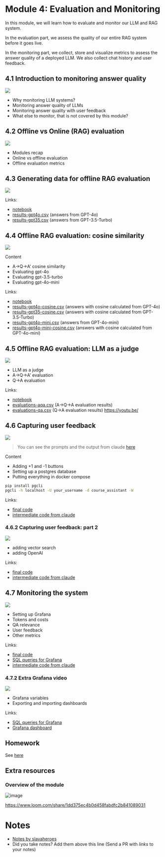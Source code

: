 # Module 4: Evaluation and Monitoring

In this module, we will learn how to evaluate and monitor our LLM and RAG system.

In the evaluation part, we assess the quality of our entire RAG
system before it goes live.

In the monitoring part, we collect, store and visualize
metrics to assess the answer quality of a deployed LLM. We also
collect chat history and user feedback.


## 4.1 Introduction to monitoring answer quality 

<a href="https://www.youtube.com/watch?v=OWqinqemCmk&list=PL3MmuxUbc_hIB4fSqLy_0AfTjVLpgjV3R">
  <img src="https://markdown-videos-api.jorgenkh.no/youtube/OWqinqemCmk">
</a>

* Why monitoring LLM systems?
* Monitoring answer quality of LLMs 
* Monitoring answer quality with user feedback
* What else to monitor, that is not covered by this module? 


## 4.2 Offline vs Online (RAG) evaluation

<a href="https://www.youtube.com/watch?v=yTKGSqkhgI4&list=PL3MmuxUbc_hIB4fSqLy_0AfTjVLpgjV3R">
  <img src="https://markdown-videos-api.jorgenkh.no/youtube/yTKGSqkhgI4">
</a>

* Modules recap
* Online vs offline evaluation
* Offline evaluation metrics 


## 4.3 Generating data for offline RAG evaluation

<a href="https://www.youtube.com/watch?v=yTO5sRw6x78&list=PL3MmuxUbc_hIB4fSqLy_0AfTjVLpgjV3R">
  <img src="https://markdown-videos-api.jorgenkh.no/youtube/yTO5sRw6x78">
</a>

Links:

* [notebook](offline-rag-evaluation.ipynb)
* [results-gpt4o.csv](data/results-gpt4o.csv) (answers from GPT-4o)
* [results-gpt35.csv](data/results-gpt35.csv) (answers from GPT-3.5-Turbo)


## 4.4 Offline RAG evaluation: cosine similarity

<a href="https://www.youtube.com/watch?v=LlXclbD3pms&list=PL3MmuxUbc_hIB4fSqLy_0AfTjVLpgjV3R">
  <img src="https://markdown-videos-api.jorgenkh.no/youtube/LlXclbD3pms">
</a>

Content

* A->Q->A' cosine similarity
* Evaluating gpt-4o
* Evaluating gpt-3.5-turbo
* Evaluating gpt-4o-mini

Links:

* [notebook](offline-rag-evaluation.ipynb)
* [results-gpt4o-cosine.csv](data/results-gpt4o-cosine.csv) (answers with cosine calculated from GPT-4o)
* [results-gpt35-cosine.csv](data/results-gpt35-cosine.csv) (answers with cosine calculated from GPT-3.5-Turbo)
* [results-gpt4o-mini.csv](data/results-gpt4o-mini.csv) (answers from GPT-4o-mini)
* [results-gpt4o-mini-cosine.csv](data/results-gpt4o-mini-cosine.csv) (answers with cosine calculated from GPT-4o-mini)


## 4.5 Offline RAG evaluation: LLM as a judge

<a href="https://www.youtube.com/watch?v=IB6jePK1s58&list=PL3MmuxUbc_hIB4fSqLy_0AfTjVLpgjV3R">
  <img src="https://markdown-videos-api.jorgenkh.no/youtube/IB6jePK1s58">
</a>

* LLM as a judge
* A->Q->A' evaluation
* Q->A evaluation


Links:

* [notebook](offline-rag-evaluation.ipynb)
* [evaluations-aqa.csv](data/evaluations-aqa.csv) (A->Q->A evaluation results)
* [evaluations-qa.csv](data/evaluations-qa.csv) (Q->A evaluation results)
https://youtu.be/


## 4.6 Capturing user feedback

<a href="https://www.youtube.com/watch?v=XapKKBUMQ4M&list=PL3MmuxUbc_hIB4fSqLy_0AfTjVLpgjV3R">
  <img src="https://markdown-videos-api.jorgenkh.no/youtube/XapKKBUMQ4M">
</a>

> You can see the prompts and the output from claude [here](code.md)

Content

* Adding +1 and -1 buttons
* Setting up a postgres database
* Putting everything in docker compose

```bash
pip install pgcli
pgcli -h localhost -U your_username -d course_assistant -W
```


Links:

* [final code](app/)
* [intermediate code from claude](code.md#46-capturing-user-feedback)


### 4.6.2 Capturing user feedback: part 2 

<a href="https://www.youtube.com/watch?v=BG8MlbidatA&list=PL3MmuxUbc_hIB4fSqLy_0AfTjVLpgjV3R">
  <img src="https://markdown-videos-api.jorgenkh.no/youtube/BG8MlbidatA">
</a>

* adding vector search
* adding OpenAI

Links:

* [final code](app/)
* [intermediate code from claude](code.md#462-capturing-user-feedback-part-2)


## 4.7 Monitoring the system

<a href="https://www.youtube.com/watch?v=BQN0TOi2Rew&list=PL3MmuxUbc_hIB4fSqLy_0AfTjVLpgjV3R">
  <img src="https://markdown-videos-api.jorgenkh.no/youtube/BQN0TOi2Rew">
</a>

* Setting up Grafana
* Tokens and costs
* QA relevance
* User feedback
* Other metrics

Links:

* [final code](app/)
* [SQL queries for Grafana](grafana.md)
* [intermediate code from claude](code.md#47-monitoring)

### 4.7.2 Extra Grafana video

<a href="https://www.youtube.com/watch?v=qGFAX5ra1G8&list=PL3MmuxUbc_hIB4fSqLy_0AfTjVLpgjV3R">
  <img src="https://markdown-videos-api.jorgenkh.no/youtube/qGFAX5ra1G8">
</a>

* Grafana variables
* Exporting and importing dashboards

Links:

* [SQL queries for Grafana](grafana.md)
* [Grafana dashboard](dashboard.json)

## Homework

See [here](../cohorts/2024/04-monitoring/homework.md)


## Extra resources

### Overview of the module

![image](https://github.com/user-attachments/assets/0c5e932b-4fca-4d51-8b1c-93f4600861dc)

https://www.loom.com/share/1dd375ec4b0d458fabdfc2b841089031

# Notes

* [Notes by slavaheroes](https://github.com/slavaheroes/llm-zoomcamp/blob/homeworks/04-monitoring/notes.md)
* Did you take notes? Add them above this line (Send a PR with *links* to your notes)
